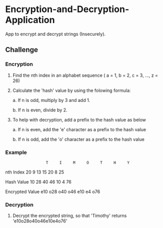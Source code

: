 # Encryption-and-Decryption-Application
App to encrypt and decrypt strings (Insecurely).


## Challenge

### Encryption

1. Find the nth index in an alphabet sequence ( a = 1, b = 2, c = 3, ..., z = 26)

2. Calculate the 'hash' value by using the folowing formula:
  
    a. If n is odd, multiply by 3 and add 1.
    
    b. If n is even, divide by 2.
    
3. To help with decryption, add a prefix to the hash value as below

    a. If n is even, add the 'e' character as a prefix to the hash value
    
    b. If n is odd, add the 'o' character as a prefix to the hash value
    
### Example

                      T     I     M     O     T     H     Y
nth Index             20    9    13    15    20     8    25


Hash Value            10    28   40    46    10     4    76


Encrypted Value       e10  o28  o40    o46   e10   e4    o76


### Decryption

1. Decrypt the encrypted string, so that 'Timothy' returns 'e10o28o40o46e10e4o76'

